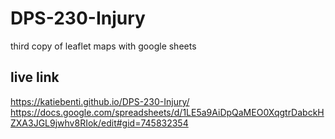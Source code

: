 # DPS-230-Injury
third copy of leaflet maps with google sheets

## live link

https://katiebenti.github.io/DPS-230-Injury/
https://docs.google.com/spreadsheets/d/1LE5a9AiDpQaMEO0XqgtrDabckHZXA3JGL9jwhv8RIok/edit#gid=745832354
